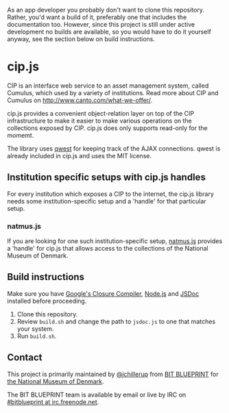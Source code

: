 As an app developer you probably don't want to clone this repository. Rather, you'd want a build of it, preferably one that includes the documentation too. However, since this project is still under active development no builds are available, so you would have to do it yourself anyway, see the section below on build instructions.

# cip.js
CIP is an interface web service to an asset management system, called Cumulus, which used by a variety of institutions. Read more about CIP and Cumulus on http://www.canto.com/what-we-offer/.

cip.js provides a convenient object-relation layer on top of the CIP infrastructure to make it easier to make various operations on the collections exposed by CIP. cip.js does only supports read-only for the momemt.

The library uses [qwest](https://github.com/pyrsmk/qwest) for keeping track of the AJAX connections. qwest is already included in cip.js and uses the MIT license.

## Institution specific setups with cip.js handles

For every institution which exposes a CIP to the internet, the cip.js library needs some institution-specific setup and a 'handle' for that particular setup.

### natmus.js
If you are looking for one such institution-specific setup, [natmus.js](https://github.com/NationalMuseumofDenmark/natmus.js) provides a 'handle' for cip.js that allows access to the collections of the National Museum of Denmark.

## Build instructions
Make sure you have [Google's Closure Compiler](https://developers.google.com/closure/compiler/), [Node.js](http://nodejs.org/) and [JSDoc](http://usejsdoc.org/) installed before proceeding.

1.  Clone this repository.
2.  Review `build.sh` and change the path to `jsdoc.js` to one that matches your system.
3.  Run `build.sh`.


## Contact
This project is primarily maintained by [@jchillerup](https://github.com/jchillerup) from [BIT BLUEPRINT](http://www.bitblueprint.com/) for [the National Museum of Denmark](http://digital.natmus.dk/).

The BIT BLUEPRINT team is available by email or live by IRC on [#bitblueprint at irc.freenode.net](http://webchat.freenode.net/?channels=bitblueprint).

